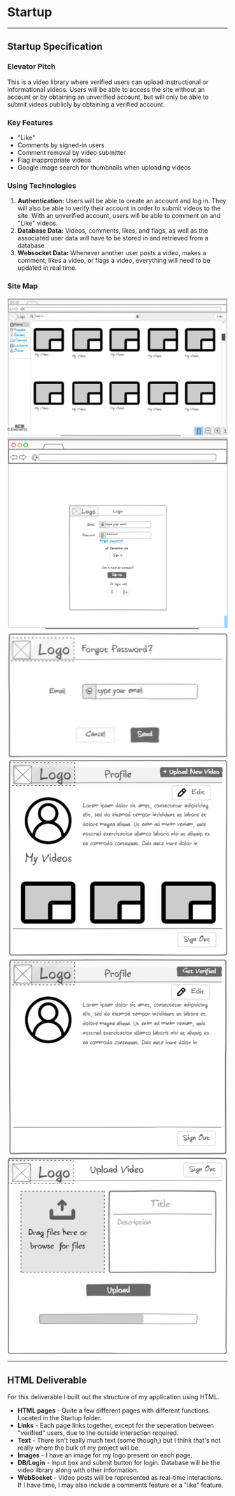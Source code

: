 # Startup
--------------------

## Startup Specification

### Elevator Pitch

This is a video library where verified users can upload instructional or informational videos. Users will be able to access the site without an account or by obtaining an unverified account, but will only be able to submit videos publicly by obtaining a verified account.

### Key Features

- "Like"
- Comments by signed-in users
- Comment removal by video submitter
- Flag inappropriate videos
- Google image search for thumbnails when uploading videos

### Using Technologies

1. **Authentication:** Users will be able to create an account and log in. They will also be able to verify their account in order to submit videos to the site. With an unverified account, users will be able to comment on and "Like" videos.
2. **Database Data:** Videos, comments, likes, and flags, as well as the associated user data will have to be stored in and retrieved from a database.
3. **Websocket Data:** Whenever another user posts a video, makes a comment, likes a video, or flags a video, everything will need to be updated in real time.

### Site Map

![Home Page](./SiteMapImages/Index.png)
![Login](./SiteMapImages/Login.png)
![Forgot Password](./SiteMapImages/Forgot.png)
![Verified Profile](./SiteMapImages/Verified.png)
![Unverified Profile](./SiteMapImages/Profile.png)
![Upload Video](./SiteMapImages/Upload.png)

---------------------------

## HTML Deliverable

For this deliverable I built out the structure of my application using HTML.

- **HTML pages** - Quite a few different pages with different functions. Located in the Startup folder.
- **Links** - Each page links together, except for the seperation between "verified" users, due to the outside interaction required.
- **Text** - There isn't really much text (some though,) but I think that's not really where the bulk of my project will be.
- **Images** - I have an image for my logo present on each page.
- **DB/Login** - Input box and submit button for login. Database will be the video library along with other information.
- **WebSocket** - Video posts will be represented as real-time interactions. If I have time, I may also include a comments feature or a "like" feature.
